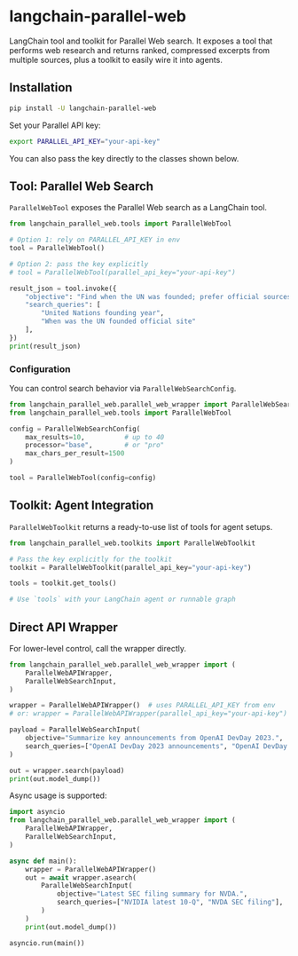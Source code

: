 # langchain-parallel-web

LangChain tool and toolkit for Parallel Web search. It exposes a tool that performs web research and returns ranked, compressed excerpts from multiple sources, plus a toolkit to easily wire it into agents.

## Installation

```bash
pip install -U langchain-parallel-web
```

Set your Parallel API key:

```bash
export PARALLEL_API_KEY="your-api-key"
```

You can also pass the key directly to the classes shown below.

## Tool: Parallel Web Search

`ParallelWebTool` exposes the Parallel Web search as a LangChain tool.

```python
from langchain_parallel_web.tools import ParallelWebTool

# Option 1: rely on PARALLEL_API_KEY in env
tool = ParallelWebTool()

# Option 2: pass the key explicitly
# tool = ParallelWebTool(parallel_api_key="your-api-key")

result_json = tool.invoke({
    "objective": "Find when the UN was founded; prefer official sources.",
    "search_queries": [
        "United Nations founding year",
        "When was the UN founded official site"
    ],
})
print(result_json)
```

### Configuration
You can control search behavior via `ParallelWebSearchConfig`.

```python
from langchain_parallel_web.parallel_web_wrapper import ParallelWebSearchConfig
from langchain_parallel_web.tools import ParallelWebTool

config = ParallelWebSearchConfig(
    max_results=10,          # up to 40
    processor="base",        # or "pro"
    max_chars_per_result=1500
)

tool = ParallelWebTool(config=config)
```

## Toolkit: Agent Integration

`ParallelWebToolkit` returns a ready-to-use list of tools for agent setups.

```python
from langchain_parallel_web.toolkits import ParallelWebToolkit

# Pass the key explicitly for the toolkit
toolkit = ParallelWebToolkit(parallel_api_key="your-api-key")

tools = toolkit.get_tools()

# Use `tools` with your LangChain agent or runnable graph
```

## Direct API Wrapper

For lower-level control, call the wrapper directly.

```python
from langchain_parallel_web.parallel_web_wrapper import (
    ParallelWebAPIWrapper,
    ParallelWebSearchInput,
)

wrapper = ParallelWebAPIWrapper()  # uses PARALLEL_API_KEY from env
# or: wrapper = ParallelWebAPIWrapper(parallel_api_key="your-api-key")

payload = ParallelWebSearchInput(
    objective="Summarize key announcements from OpenAI DevDay 2023.",
    search_queries=["OpenAI DevDay 2023 announcements", "OpenAI DevDay keynote summary"],
)

out = wrapper.search(payload)
print(out.model_dump())
```

Async usage is supported:

```python
import asyncio
from langchain_parallel_web.parallel_web_wrapper import (
    ParallelWebAPIWrapper,
    ParallelWebSearchInput,
)

async def main():
    wrapper = ParallelWebAPIWrapper()
    out = await wrapper.asearch(
        ParallelWebSearchInput(
            objective="Latest SEC filing summary for NVDA.",
            search_queries=["NVIDIA latest 10-Q", "NVDA SEC filing"],
        )
    )
    print(out.model_dump())

asyncio.run(main())
```

